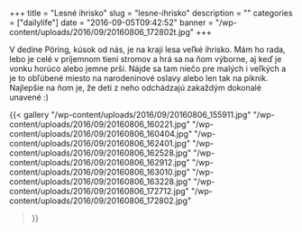 +++
title = "Lesné ihrisko"
slug = "lesne-ihrisko"
description = ""
categories = ["dailylife"]
date = "2016-09-05T09:42:52"
banner = "/wp-content/uploads/2016/09/20160806_172802t.jpg"
+++

V dedine Pöring, kúsok od nás, je na kraji lesa veľké ihrisko. Mám ho rada, lebo je celé v príjemnom tieni stromov a hrá sa na ňom výborne, aj keď je vonku horúco
alebo jemne prší. Nájde sa tam niečo pre malých i veľkých a je to obľúbené miesto na narodeninové
oslavy alebo len tak na piknik. Najlepšie na ňom je, že deti z neho odchádzajú zakaždým dokonalé
unavené :)

{{< gallery
    "/wp-content/uploads/2016/09/20160806_155911.jpg"
    "/wp-content/uploads/2016/09/20160806_160221.jpg"
    "/wp-content/uploads/2016/09/20160806_160404.jpg"
    "/wp-content/uploads/2016/09/20160806_162401.jpg"
    "/wp-content/uploads/2016/09/20160806_162528.jpg"
    "/wp-content/uploads/2016/09/20160806_162912.jpg"
    "/wp-content/uploads/2016/09/20160806_163010.jpg"
    "/wp-content/uploads/2016/09/20160806_163228.jpg"
    "/wp-content/uploads/2016/09/20160806_172712.jpg"
    "/wp-content/uploads/2016/09/20160806_172802.jpg"
>}}
